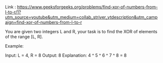 Link : https://www.geeksforgeeks.org/problems/find-xor-of-numbers-from-l-to-r/1?utm_source=youtube&utm_medium=collab_striver_ytdescription&utm_campaign=find-xor-of-numbers-from-l-to-r

You are given two integers L and R, your task is to find the XOR of elements of the range [L, R].

Example:

Input: 
L = 4, R = 8 
Output:
8 
Explanation:
4 ^ 5 ^ 6 ^ 7 ^ 8 = 8